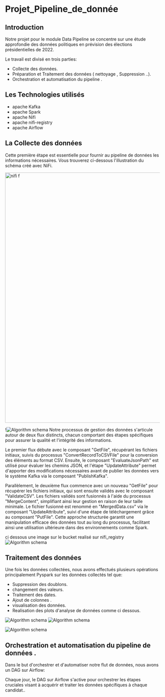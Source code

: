 
# Projet_Pipeline_de_donnée

## Introduction
Notre projet pour le module Data Pipeline se concentre sur une étude approfondie des données politiques en prévision des élections présidentielles de 2022. 


Le travail est divisé en trois parties:

* Collecte des données.
* Préparation et Traitement des données ( nettoyage , Suppression ..).
* Orchestration et automatisation du pipeline .

## Les Technologies utilisés
* apache Kafka
* apache Spark
* apache Nifi
* apache nifi-registry
* apache Airflow


## La Collecte des données


Cette première étape est essentielle pour fournir au pipeline de données les informations nécessaires. Vous trouverez ci-dessous l'illustration du schéma créé avec NiFi.

<img width="811" alt="nifi f" src="https://github.com/ihebdabbabi/Data_Pipeline-Project/assets/136711502/c21630d0-75ef-4d2f-a2d4-4b71b2869598">

!![Algorithm schema](./nifi/nifi2.png)
Notre processus de gestion des données s'articule autour de deux flux distincts, chacun comportant des étapes spécifiques pour assurer la qualité et l'intégrité des informations.

Le premier flux débute avec le composant "GetFile", récupérant les fichiers initiaux, suivis du processus "ConvertRecordToCSVFile" pour la conversion des éléments au format CSV. Ensuite, le composant "EvaluateJsonPath" est utilisé pour évaluer les chemins JSON, et l'étape "UpdateAttribute" permet d'apporter des modifications nécessaires avant de publier les données vers le système Kafka via le composant "PublishKafka".

Parallèlement, le deuxième flux commence avec un nouveau "GetFile" pour récupérer les fichiers initiaux, qui sont ensuite validés avec le composant "ValidateCSV". Les fichiers validés sont fusionnés à l'aide du processus "MergeContent", simplifiant ainsi leur gestion en raison de leur taille minimale. Le fichier fusionné est renommé en "MergedData.csv" via le composant "UpdateAttribute", suivi d'une étape de téléchargement grâce au composant "PutFile". Cette approche structurée garantit une manipulation efficace des données tout au long du processus, facilitant ainsi une utilisation ultérieure dans des environnements comme Spark.

ci dessous une image sur le bucket realisé sur nifi_registry
![Algorithm schema](./nifi/nifi_registry.png)




## Traitement des données

Une fois les données collectées, nous avons effectués plusieurs opérations principalement Pyspark sur les données collectés tel que:

* Suppression des doublons.
* changement des valeurs.
* Traitement des dates.
* Ajout de colonnes .
* visualisation des données.
* Realisation des plots d'analyse de données comme ci dessous.

![Algorithm schema](./scripts/Nb_vote_par_dprt.png)
![Algorithm schema](./scripts/nbr_moy_vote_par_condidat.png)

![Algorithm schema](./scripts/vote_per_Candidat_per_genre.png)


## Orchestration et automatisation du pipeline de données .

Dans le but d'orchestrer et d'automatiser notre flut de données, nous avons un DAG sur Airflow:

Chaque jour, le DAG sur Airflow s'active pour orchestrer les étapes cruciales visant à acquérir et traiter les données spécifiques à chaque candidat..




